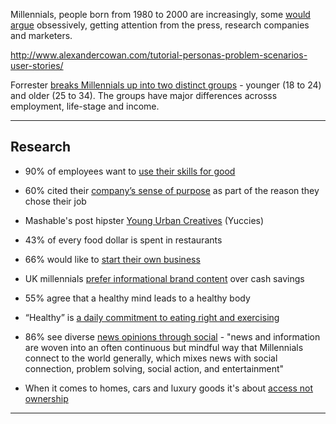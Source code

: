 
Millennials, people born from 1980 to 2000 are increasingly, some [would argue][fixation] obsessively, getting attention from the press, research companies and marketers.

http://www.alexandercowan.com/tutorial-personas-problem-scenarios-user-stories/

[fixation]:http://mobile.nytimes.com/2015/06/21/business/media/marketers-fixation-on-the-millennial-generation.html?utm_source=heuro.net&utm_medium=blog

Forrester [breaks Millennials up into two distinct groups][forrester] - younger (18 to 24) and older (25 to 34). The groups have major differences acrosss employment, life-stage and income.

[forrester]:https://www.forrester.com/Millennials+A+Demographic+Overview/fulltext/-/E-RES121801?utm_source=heuro.net&utm_medium=blog

***

## Research

* 90% of employees want to [use their skills for good][employees]

[employees]:http://www.fastcompany.com/3046989/what-millennial-employees-really-want/?utm_source=heuro.net&utm_medium=blog

* 60% cited their [company’s sense of purpose][purpose] as part of the reason they chose their job

[purpose]:http://www2.deloitte.com/global/en/pages/about-deloitte/articles/2015-millennial-survey-press-release.html?utm_source=heuro.net&utm_medium=blog

* Mashable's post hipster [Young Urban Creatives][yuccie] (Yuccies)

[yuccie]:http://mashable.com/2015/06/09/post-hipster-yuccie/?utm_source=heuro.net&utm_medium=blog

* 43% of every food dollar is spent in restaurants

[eatout]:http://www.marketwatch.com/story/millennials-spend-more-money-in-restaurants-than-boomers-do-2015-01-30/?utm_source=heuro.net&utm_medium=blog

* 66% would like to [start their own business][startbiz]

[startbiz]:http://www.slideshare.net/BentleyU/preparedu-the-millennial-mind-goes-to-work-41415813/?utm_source=heuro.net&utm_medium=blog

* UK millennials [prefer informational brand content][contentdisc] over cash savings

[contentdisc]:http://www.emarketer.com/Article.aspx?R=1012666&utm_source=heuro.net&utm_medium=blog

* 55% agree that a healthy mind leads to a healthy body

[mindbody]:http://www.quirks.com/articles/2015/20150209.aspx?utm_source=heuro.net&utm_medium=blog

* “Healthy” is [a daily commitment to eating right and exercising][gs]

* 86% see diverse [news opinions through social][socialnews] - "news and information are woven into an often continuous but mindful way that Millennials connect to the world generally, which mixes news with social connection, problem solving, social action, and entertainment"

[socialnews]:http://www.americanpressinstitute.org/publications/reports/survey-research/millennials-news/?utm_source=heuro.net&utm_medium=blog

* When it comes to homes, cars and luxury goods it's about [access not ownership][gs]

[gs]:http://www.goldmansachs.com/our-thinking/pages/millennials/?utm_source=heuro.net&utm_medium=blog

***
